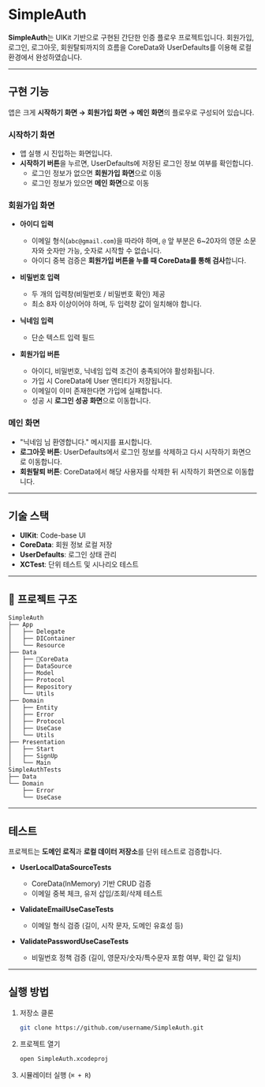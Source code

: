 # SimpleAuth

**SimpleAuth**는 UIKit 기반으로 구현된 간단한 인증 플로우 프로젝트입니다.
회원가입, 로그인, 로그아웃, 회원탈퇴까지의 흐름을 CoreData와 UserDefaults를 이용해 로컬 환경에서 완성하였습니다.

---

## 구현 기능

앱은 크게 **시작하기 화면 → 회원가입 화면 → 메인 화면**의 플로우로 구성되어 있습니다.

### 시작하기 화면

* 앱 실행 시 진입하는 화면입니다.
* **시작하기 버튼**을 누르면, UserDefaults에 저장된 로그인 정보 여부를 확인합니다.
  * 로그인 정보가 없으면 **회원가입 화면**으로 이동
  * 로그인 정보가 있으면 **메인 화면**으로 이동

### 회원가입 화면

* **아이디 입력**

  * 이메일 형식(`abc@gmail.com`)을 따라야 하며,
    `@` 앞 부분은 6\~20자의 영문 소문자와 숫자만 가능, 숫자로 시작할 수 없습니다.
  * 아이디 중복 검증은 **회원가입 버튼을 누를 때 CoreData를 통해 검사**합니다.

* **비밀번호 입력**

  * 두 개의 입력창(비밀번호 / 비밀번호 확인) 제공
  * 최소 8자 이상이어야 하며, 두 입력창 값이 일치해야 합니다.

* **닉네임 입력**

  * 단순 텍스트 입력 필드

* **회원가입 버튼**

  * 아이디, 비밀번호, 닉네임 입력 조건이 충족되어야 활성화됩니다.
  * 가입 시 CoreData에 User 엔티티가 저장됩니다.
  * 이메일이 이미 존재한다면 가입에 실패합니다.
  * 성공 시 **로그인 성공 화면**으로 이동합니다.

### 메인 화면

* "닉네임 님 환영합니다." 메시지를 표시합니다.
* **로그아웃 버튼**: UserDefaults에서 로그인 정보를 삭제하고 다시 시작하기 화면으로 이동합니다.
* **회원탈퇴 버튼**: CoreData에서 해당 사용자를 삭제한 뒤 시작하기 화면으로 이동합니다.

---

## 기술 스택

* **UIKit**: Code-base UI
* **CoreData**: 회원 정보 로컬 저장
* **UserDefaults**: 로그인 상태 관리
* **XCTest**: 단위 테스트 및 시나리오 테스트

---

## 📂 프로젝트 구조

```
SimpleAuth
├── App
│   ├── Delegate
│   ├── DIContainer
│   └── Resource
├── Data
│   ├── CoreData
│   ├── DataSource
│   ├── Model
│   ├── Protocol
│   ├── Repository
│   └── Utils
├── Domain
│   ├── Entity
│   ├── Error
│   ├── Protocol
│   ├── UseCase
│   └── Utils
├── Presentation
│   ├── Start
│   ├── SignUp
│   └── Main
SimpleAuthTests
├── Data
└── Domain
    ├── Error
    └── UseCase
```

---

## 테스트

프로젝트는 **도메인 로직**과 **로컬 데이터 저장소**를 단위 테스트로 검증합니다.

* **UserLocalDataSourceTests**

  * CoreData(InMemory) 기반 CRUD 검증
  * 이메일 중복 체크, 유저 삽입/조회/삭제 테스트

* **ValidateEmailUseCaseTests**

  * 이메일 형식 검증 (길이, 시작 문자, 도메인 유효성 등)

* **ValidatePasswordUseCaseTests**

  * 비밀번호 정책 검증 (길이, 영문자/숫자/특수문자 포함 여부, 확인 값 일치)

---

## 실행 방법

1. 저장소 클론

   ```bash
   git clone https://github.com/username/SimpleAuth.git
   ```
2. 프로젝트 열기

   ```bash
   open SimpleAuth.xcodeproj
   ```
3. 시뮬레이터 실행 (`⌘ + R`)
